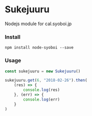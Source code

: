 # Sukejuuru
Nodejs module for cal.syoboi.jp

### Install

    npm install node-syoboi --save


### Usage

```js
const sukejuuru = new Sukejuuru()

sukejuuru.get(6, "2018-02-26").then(
    (res) => {
        console.log(res)
    }, (err) => {
        console.log(err)
    }
)
```
